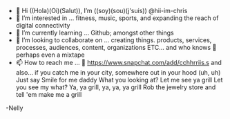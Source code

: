 - 👋 Hi ((Hola)(Oi)(Salut)), I’m ((soy)(sou)(j'suis)) @hii-im-chris
- 👀 I’m interested in ... fitness, music, sports, and expanding the reach of digital connectivity
- 🌱 I’m currently learning ... Github; amongst other things
- 💞️ I’m looking to collaborate on ... creating things. products, services, processes, audiences, content, organizations ETC... and who knows 🤔 perhaps even a mixtape 
- 📫 How to reach me ... 👻 https://www.snapchat.com/add/cchhrriis.s 
and also... if you catch me in your city, somewhere out in your hood (uh, uh) 
Just say Smile for me daddy 
What you looking at? 
Let me see ya grill
Let you see my what?
Ya, ya grill, ya, ya, ya grill
Rob the jewelry store and tell 'em make me a grill
                         
-Nelly

                    
